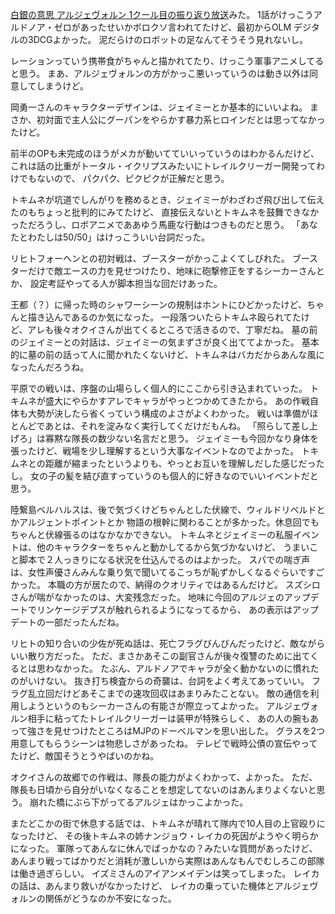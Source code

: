 [白銀の意思 アルジェヴォルン 1クール目の振り返り放送](http://live.nicovideo.jp/watch/lv196883540)みた。
1話がけっこうアルドノア・ゼロがあったせいかボロクソ言われてたけど、最初からOLM デジタルの3DCGよかった。
泥だらけのロボットの足なんてそうそう見れないし。

レーションっていう携帯食がちゃんと描かれてたり、けっこう軍事アニメしてると思う。
まあ、アルジェヴォルンの方がかっこ悪いっていうのは動き以外は同意してしまうけど。

岡勇一さんのキャラクターデザインは、ジェイミーとか基本的にいいよね。
まさか、初対面で主人公にグーパンをやらかす暴力系ヒロインだとは思ってなかったけど。

前半のOPも未完成のほうがメカが動いてていいっていうのはわかるんだけど、
これは話の比重がトータル・イクリプスみたいにトレイルクリーガー開発ってわけでもないので、
パクパク、ピクピクが正解だと思う。

トキムネが坑道でしんがりを務めるとき、ジェイミーがわざわざ飛び出して伝えたのもちょっと批判的にみてたけど、
直接伝えないとトキムネを鼓舞できなかっただろうし、ロボアニメでああゆう馬鹿な行動はつきものだと思う。
「あなたとわたしは50/50」はけっこういい台詞だった。

リヒトフォーヘンとの初対戦は、ブースターがかっこよくてしびれた。
ブースターだけで敵エースの力を見せつけたり、地味に砲撃修正をするシーカーさんとか、
設定考証やってる人が脚本担当な回だけあった。

王都（？）に帰った時のシャワーシーンの規制はホントにひどかったけど、ちゃんと描き込んであるのか気になった。
一段落ついたらトキムネ殴られてたけど、アレも後々オクイさんが出てくるところで活きるので、丁寧だね。
墓の前のジェイミーとの対話は、ジェイミーの気まずさが良く出ててよかった。
基本的に墓の前の話って人に聞かれたくないけど、トキムネはバカだからあんな風になったんだろうね。

平原での戦いは、序盤の山場らしく個人的にここから引き込まれていった。
トキムネが盛大にやらかすアレでキャラがやっとつかめてきたから。
あの作戦自体も大勢が決したら省くっていう構成のよさがよくわかった。
戦いは準備がほとんどであとは、それを淀みなく実行してくだけだもんね。
「照らして差し上げろ」は寡黙な隊長の数少ない名言だと思う。
ジェイミーも今回かなり身体を張ったけど、戦場を少し理解するという大事なイベントなのでよかった。
トキムネとの距離が縮まったというよりも、やっとお互いを理解しだした感じだったし。
女の子の髪を結び直すっていうのも個人的に好きなのでいいイベントだと思う。

陸繋島ベルハルスは、後で気づくけどちゃんとした伏線で、ウィルドリベルドとかアルジェントポイントとか
物語の根幹に関わることが多かった。休息回でもちゃんと伏線張るのはなかなかできない。
トキムネとジェイミーの私服イベントは、他のキャラクターをちゃんと動かしてるから気づかないけど、
うまいこと脚本で２人っきりになる状況を仕込んでるのはよかった。
スパでの喘ぎ声は、女性声優さんみんな乗り気で聞いてるこっちが恥ずかしくなるぐらいですごかった。
本職の方が居たので、納得のクオリティではあるんだけど。
スズシロさんが喘がなかったのは、大変残念だった。
地味に今回のアルジェのアップデートでリンケージデプスが触れられるようになってるから、
あの表示はアップデートの一部だったんだね。

リヒトの知り合いの少佐が死ぬ話は、死亡フラグびんびんだったけど、敵ながらいい散り方だった。
ただ、まさかあそこの副官さんが後々復讐のために出てくるとは思わなかった。
たぶん、アルドノアでキャラが全く動かないのに慣れたのがいけない。
抜き打ち検査からの奇襲は、台詞をよく考えてあっていい。
フラグ乱立回だけどあそこまでの速攻回収はあまりみたことない。
敵の通信を利用しようというのもシーカーさんの有能さが際立ってよかった。
アルジェヴォルン相手に粘ってたトレイルクリーガーは装甲が特殊らしく、
あの人の腕もあって強さを見せつけたところはMJPのドーベルマンを思い出した。
グラスを2つ用意してもらうシーンは物悲しさがあったね。
テレビで戦時公債の宣伝やってたけど、敵国そうとうやばいのかね。

オクイさんの故郷での作戦は、隊長の能力がよくわかって、よかった。
ただ、隊長も日頃から自分がいなくなることを想定してないのはあんまりよくないと思う。
崩れた橋にぶら下がってるアルジェはかっこよかった。

またどこかの街で休息する話では、トキムネが晴れて隊内で10人目の上官殴りになったけど、
その後トキムネの姉ナンジョウ・レイカの死因がようやく明らかになった。
軍隊ってあんなに休んでばっかなの？みたいな質問があったけど、
あんまり戦ってばかりだと消耗が激しいから実際はあんなもんでむしろこの部隊は働き過ぎらしい。
イズミさんのアイアンメイデンは笑ってしまった。
レイカの話は、あんまり救いがなかったけど、
レイカの乗っていた機体とアルジェヴォルンの関係がどうなのか不安になった。
